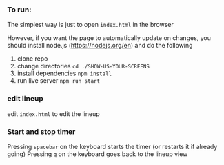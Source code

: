 ### To run:
The simplest way is just to open `index.html` in the browser

However, if you want the page to automatically update on changes, you should install node.js (https://nodejs.org/en) and do the following
1. clone repo
2. change directories `cd ./SHOW-US-YOUR-SCREENS`
3. install dependencies `npm install`
4. run live server `npm run start`

### edit lineup
edit `index.html` to edit the lineup

### Start and stop timer
Pressing `spacebar` on the keyboard starts the timer (or restarts it if already going)
Pressing `q` on the keyboard goes back to the lineup view




